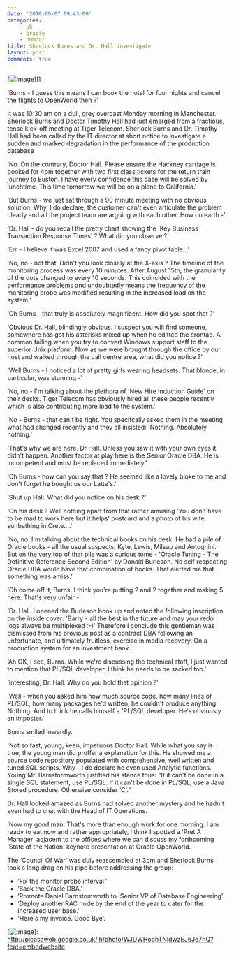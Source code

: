 ```yaml
---
date: '2010-09-07 09:43:00'
categories:
    - uk
    - oracle
    - humour
title: Sherlock Burns and Dr. Hall investigate
layout: post
comments: true
---
```

[![image][]][]

‘Burns - I guess this means I can book the hotel for four nights and
cancel the flights to OpenWorld then ?'

It was 10:30 am on a dull, grey overcast Monday morning in Manchester.
Sherlock Burns and Doctor Timothy Hall had just emerged from a
fractious, tense kick-off meeting at Tiger Telecom. Sherlock Burns and
Dr. Timothy Hall had been called by the IT director at short notice to
investigate a sudden and marked degradation in the performance of the
production database

‘No. On the contrary, Doctor Hall. Please ensure the Hackney carriage is
booked for 4pm together with two first class tickets for the return
train journey to Euston. I have every confidence this case will be
solved by lunchtime. This time tomorrow we will be on a plane to
California.'

‘But Burns - we just sat through a 90 minute meeting with no obvious
solution. Why, I do declare, the customer can't even articulate the
problem clearly and all the project team are arguing with each other.
How on earth -'

‘Dr. Hall - do you recall the pretty chart showing the 'Key Business
Transaction Response Times' ? What did you observe ?'

‘Err - I believe it was Excel 2007 and used a fancy pivot table…'

‘No, no - not that. Didn't you look closely at the X-axis ? The timeline
of the monitoring process was every 10 minutes. After August 15th, the
granularity of the dots changed to every 10 seconds. This coincided with
the performance problems and undoubtedly means the frequency of the
monitoring probe was modified resulting in the increased load on the
system.'

‘Oh Burns - that truly is absolutely magnificent. How did you spot that
?'

‘Obvious Dr. Hall, blindingly obvious. I suspect you will find someone,
somewhere has got his asterisks mixed up when he editted the crontab. A
common failing when you try to convert Windows support staff to the
superior Unix platform. Now as we were brought through the office by our
host and walked through the call centre area, what did you notice ?'

‘Well Burns - I noticed a lot of pretty girls wearing headsets. That
blonde, in particular, was stunning -'

‘No, no - I'm talking about the plethora of 'New Hire Induction Guide'
on their desks. Tiger Telecom has obviously hired all these people
recently which is also contributing more load to the system.'

‘No - Burns - that can't be right. You specifcally asked them in the
meeting what had changed recently and they all insisted: 'Nothing.
Absolutely nothing.'

‘That's why we are here, Dr Hall. Unless you saw it with your own eyes
it didn't happen. Another factor at play here is the Senior Oracle DBA.
He is incompetent and must be replaced immediately.'

‘Oh Burns - how can you say that ? He seemed like a lovely bloke to me
and don't forget he bought us our Latte's.'

‘Shut up Hall. What did you notice on his desk ?'

‘On his desk ? Well nothing apart from that rather amusing 'You don't
have to be mad to work here but it helps' postcard and a photo of his
wife sunbathing in Crete….'

‘No, no. I'm talking about the technical books on his desk. He had a
pile of Oracle books - all the usual suspects; Kyte, Lewis, Milsap and
Antognini. But on the very top of that pile was a curious tome - 'Oracle
Tuning - The Definitive Reference Second Edition' by Donald Burleson. No
self respecting Oracle DBA would have that combination of books. That
alerted me that something was amiss.'

‘Oh come off it, Burns. I think you're putting 2 and 2 together and
making 5 here. That's very unfair -'

‘Dr. Hall. I opened the Burleson book up and noted the following
inscription on the inside cover: 'Barry - all the best in the future and
may your redo logs always be multiplexed :-)' Therefore I conclude this
gentleman was dismissed from his previous post as a contract DBA
following an unfortunate, and ultimately fruitless, exercise in media
recovery. On a production system for an investment bank.'

‘Ah OK, I see, Burns. While we're discussing the technical staff, I just
wanted to mention that PL/SQL developer. I think he needs to be sacked
too.'

‘Interesting, Dr. Hall. Why do you hold that opinion ?'

‘Well - when you asked him how much source code, how many lines of
PL/SQL, how many packages he'd written, he couldn't produce anything.
Nothing. And to think he calls himself a 'PL/SQL developer. He's
obviously an imposter.'

Burns smiled inwardly.

'Not so fast, young, keen, impetuous Doctor Hall. While what you say is
true, the young man did proffer a explanation for this. He showed me a
source code repository populated with comprehensive, well written and
tuned SQL scripts. Why - I do declare he even used Analytic functions.
Young Mr. Barnstormworth justified his stance thus: “If it can't be done
in a single SQL statement, use PL/SQL. If it can't be done in PL/SQL,
use a Java Stored procedure. Otherwise consider ‘C'.”

Dr. Hall looked amazed as Burns had solved another mystery and he hadn't
even had to chat with the Head of IT Operations.

‘Now my good man. That's more than enough work for one morning. I am
ready to eat now and rather appropriately, I think I spotted a 'Pret A
Manager' adjacent to the offices where we can discuss my forthcoming
‘State of the Nation' keynote presentation at Oracle OpenWorld.

The ‘Council Of War' was duly reassembled at 3pm and Sherlock Burns took
a long drag on his pipe before addressing the group:

-   ‘Fix the monitor probe interval.'
-   ‘Sack the Oracle DBA.'
-   ‘Promote Daniel Barnstomworth to 'Senior VP of Database
    Engineering'.
-   ‘Deploy another RAC node by the end of the year to cater for the
    increased user base.'
-   ‘Here's my invoice. Good Bye'.

  [image]: http://lh5.ggpht.com/_l2uGy1RGCiE/TIYHrMP2-SI/AAAAAAAABng/zNKL6tOY-Wc/s400/sherlock-holmes.jpg
  [![image][]]: http://picasaweb.google.co.uk/lh/photo/WJDWHophTNIdwzEJ6Je7hQ?feat=embedwebsite
